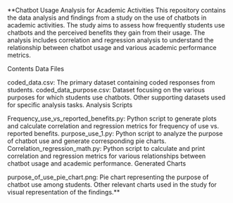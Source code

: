 **Chatbot Usage Analysis for Academic Activities
This repository contains the data analysis and findings from a study on the use of chatbots in academic activities. The study aims to assess how frequently students use chatbots and the perceived benefits they gain from their usage. The analysis includes correlation and regression analysis to understand the relationship between chatbot usage and various academic performance metrics.

Contents
Data Files

coded_data.csv: The primary dataset containing coded responses from students.
coded_data_purpose.csv: Dataset focusing on the various purposes for which students use chatbots.
Other supporting datasets used for specific analysis tasks.
Analysis Scripts

Frequency_use_vs_reported_benefits.py: Python script to generate plots and calculate correlation and regression metrics for frequency of use vs. reported benefits.
purpose_use_1.py: Python script to analyze the purpose of chatbot use and generate corresponding pie charts.
Correlation_regression_math.py: Python script to calculate and print correlation and regression metrics for various relationships between chatbot usage and academic performance.
Generated Charts

purpose_of_use_pie_chart.png: Pie chart representing the purpose of chatbot use among students.
Other relevant charts used in the study for visual representation of the findings.**

